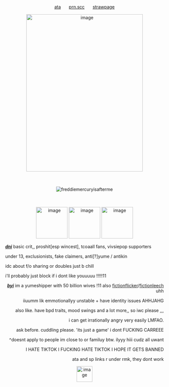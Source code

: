    <!-- LINKS -->
<p align="center">  <a href="">ata</a>ㅤㅤ<a href="https://pronouns.cc/@140roaches">prn.scc</a>ㅤㅤ<a href="">strawpage</a></p>
   <!-- LINKS -->


   <!-- IMAGES -->
   <p align="center">
<img width="370" height="500" alt="image" src="https://files.catbox.moe/nphlha.png" />
</h4>
<p>ㅤ
</p>
   <!-- CLICK COUNTER -->
 <p align="center"> <img src="https://komarev.com/ghpvc/?username=freddiemercuryisafterme&label=SINNERS&color=000128&style=flat" alt="freddiemercuryisafterme" /> </p>
   <!-- CLICK COUNTER -->


   <!-- IMAGES -->
<p>ㅤ
</p>
<p align="center">
<img width="100" height="100" alt="image" src="https://64.media.tumblr.com/5d948f9609f7952c0e9d9f2da0df8db6/3d1e741ab65cd680-32/s640x960/b0f27ae421a42de0014420660c3af6473c0550d5.gifv" />
<img width="100" height="100" alt="image" src="https://i.pinimg.com/736x/2c/fe/a7/2cfea7991814ca61e9a5bdfc9a9cba9c.jpg" />
<img width="100" height="100" alt="image" src="https://64.media.tumblr.com/a436d763f1128cc80ab5b3bdc1132b2b/661d63ca939ae080-60/s250x400/a38bd623e89083baa6339a3bac545104f5ee7afd.gifv" />
</p>
   <!-- IMAGES -->


   <!-- DNI -->
<p align="left">
  <ins><b><em>dni</em></b></ins> basic crit,, proshit[esp wincest], tcoaall fans, vivsiepop supporters

 under 13, exclusionists, fake claimers, anti[?]yume / antikin
 
 idc about f/o sharing or doubles just b chill


i'll probably just block if i dont like youuuuu !!!!!11
</p>
   <!-- DNI -->


   <!-- BYI -->
<p align="right"><ins><b><em>byi</em></b></ins> im a yumeshipper with 50 billion wives !11 also <a href="https://otherkin.fandom.com/wiki/Fictionflicker">fictionflicker</a>/<a href="https://otherkin.fandom.com/wiki/Fictionleech">fictionleech</a> uhh
 <p align="right">iiuumm lik emmotionallyy unstable + have identity issues AHHJAHG</p>
 <p align="right">
 also like. have bpd traits, mood swings and a lot more,, so iwc please ,,,</p>
   <p align="right">
i can get irrationally angry very easily LMFAO. 
</p>
<p align="right">
ask before. cuddling please. 'its just a game' i dont FUCKING CARREEE</p>
<p align="right">
  ^doesnt apply to people im close to or familuy btw. ilyyy hiii cudz all uwant
</p>
<p align="right">
 I HATE TIKTOK I FUCKING HATE TIKTOK I HOPE IT GETS BANNED
</p>
<p align="right">
   ata and sp links r under rmk, they dont work
</p>
<p align="center">
<img  width="50" height="50" alt="image" src="https://64.media.tumblr.com/1c421321ab3b8f1ef461c3416ea7aa16/9d5f35b153da30cc-bc/s75x75_c1/ae9778f44f11c18bab34ba6bf75c525bdc014b23.gifv" />
</p>
<!-- BYI -->
